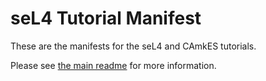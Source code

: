 <!--
     Copyright 2017, Data61
     Commonwealth Scientific and Industrial Research Organisation (CSIRO)
     ABN 41 687 119 230.

     This software may be distributed and modified according to the terms of
     the BSD 2-Clause license. Note that NO WARRANTY is provided.
     See "LICENSE_BSD2.txt" for details.

     @TAG(DATA61_BSD)
-->
# seL4 Tutorial Manifest

These are the manifests for the seL4 and CAmkES tutorials. 

Please see [the main readme](https://github.com/SEL4PROJ/sel4-tutorials-manifest/blob/master/README.md) for more information.

